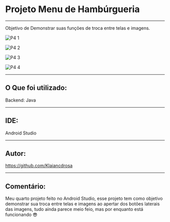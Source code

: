 # Projeto Menu de Hambúrgueria
-------------------------------------------------
Objetivo de Demonstrar suas funções de troca entre telas e imagens.

![P4 1](https://github.com/user-attachments/assets/2082aec3-6168-43c1-9909-ea3bc4f0bf0a)

![P4 2](https://github.com/user-attachments/assets/9c2a6c34-0116-4a9b-ab59-e5967dd67937)

![P4 3](https://github.com/user-attachments/assets/b6323192-b1c4-465a-93e7-1a53dae42407)

![P4 4](https://github.com/user-attachments/assets/97122d11-a4be-4eca-804b-0ed5ac6df326)

---------------------------------------------------
## O Que foi utilizado:

Backend: Java

---------------------------------------------------

## IDE:

Android Studio

---------------------------------------------------
## Autor:

https://github.com/Klaiancdrosa

---------------------------------------------------
## Comentário:

 Meu quarto projeto feito no Android Studio, esse projeto tem como objetivo demonstrar sua troca entre telas e
 imagens ao apertar dos botões laterais das imagens, tudo ainda parece meio feio, mas por enquanto está funcionando
 :sunglasses:
